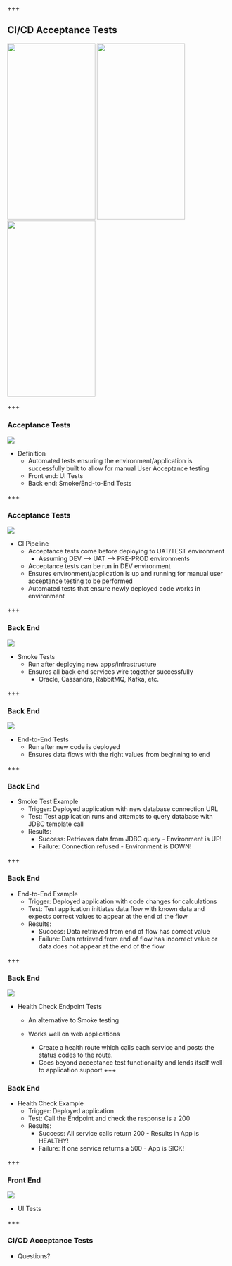 +++
## CI/CD Acceptance Tests
<img src="./assets/championJenkins.jpeg" width="200" height="400"/>     
<img src="./assets/passingJenkins.jpg" width="200" height="400"/>     
<img src="./assets/yay.jpg" width="200" height="400"/>

+++
### Acceptance Tests
<img src="./assets/oops.jpg"/>

  * Definition
    * Automated tests ensuring the environment/application is successfully built to allow for manual User Acceptance testing
    * Front end: UI Tests
    * Back end: Smoke/End-to-End Tests

+++
### Acceptance Tests
<img src="./assets/devilJenkins.png"/>

  * CI Pipeline
    * Acceptance tests come before deploying to UAT/TEST environment
      * Assuming DEV --> UAT --> PRE-PROD environments
    * Acceptance tests can be run in DEV environment
    * Ensures environment/application is up and running for manual user acceptance testing to be performed
    * Automated tests that ensure newly deployed code works in environment

+++
### Back End
<img src="./assets/smoketest.jpg"/>

  * Smoke Tests
    * Run after deploying new apps/infrastructure
    * Ensures all back end services wire together successfully
      * Oracle, Cassandra, RabbitMQ, Kafka, etc.

+++
### Back End
<img src="./assets/endToEnd.jpg"/>

  * End-to-End Tests
    * Run after new code is deployed
    * Ensures data flows with the right values from beginning to end

+++
### Back End
  * Smoke Test Example
    * Trigger: Deployed application with new database connection URL
    * Test: Test application runs and attempts to query database with JDBC template call
    * Results:
      * Success: Retrieves data from JDBC query - Environment is UP!
      * Failure: Connection refused - Environment is DOWN!

+++
### Back End
  * End-to-End Example
    * Trigger: Deployed application with code changes for calculations
    * Test: Test application initiates data flow with known data and expects correct values to appear at the end of the flow
    * Results:
      * Success: Data retrieved from end of flow has correct value
      * Failure: Data retrieved from end of flow has incorrect value or data does not appear at the end of the flow

+++

### Back End
<img src="./assets/health_check.jpg"/>

  * Health Check Endpoint Tests

    * An alternative to Smoke testing
    * Works well on web applications

      * Create a health route which calls each service and posts the status codes to the route.
      * Goes beyond acceptance test functionailty and lends itself well to application support
+++
### Back End
  * Health Check Example
    * Trigger: Deployed application
    * Test: Call the Endpoint and check the response is a 200
    * Results:
      * Success: All service calls return 200 - Results in App is HEALTHY!
      * Failure: If one service returns a 500 - App is SICK!

+++
### Front End
<img src="./assets/dont-always-test.jpg"/>

  * UI Tests

+++
### CI/CD Acceptance Tests
  * Questions?
